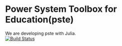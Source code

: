 # Power System Toolbox for Education(pste)
We are developing pste with Julia.  
[![Build Status](https://travis-ci.org/psa-kmust/pste.jl.svg?branch=master)](https://travis-ci.org/psa-kmust/pste.jl)
